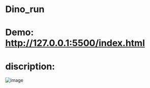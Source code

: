 # Dino_run
# Demo: http://127.0.0.1:5500/index.html
# discription:
![image](https://github.com/sew-gem/Dino_run/assets/114503178/056ef629-b99e-4e06-9b0e-18ffd86e612a)

